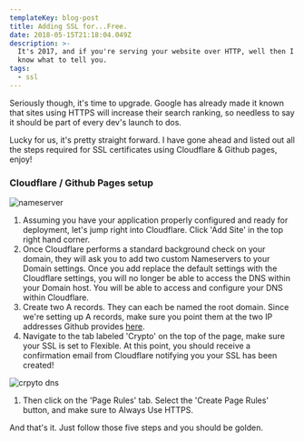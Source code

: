 ```yaml
---
templateKey: blog-post
title: Adding SSL for...Free.
date: 2018-05-15T21:18:04.049Z
description: >-
  It's 2017, and if you're serving your website over HTTP, well then I don't
  know what to tell you. 
tags:
  - ssl
---
```

Seriously though, it's time to upgrade.
Google has already made it known that sites using HTTPS will increase their search ranking, so needless to say it should be part of every dev's launch to dos.

Lucky for us, it's pretty straight forward. I have gone ahead and listed out all the steps required for SSL certificates using Cloudflare & Github pages, enjoy!

### Cloudflare / Github Pages setup

![nameserver](/img/nameserver.png)

1. Assuming you have your application properly configured and ready for deployment, let's jump right into Cloudflare. Click 'Add Site' in the top right hand corner.
2. Once Cloudflare performs a standard background check on your domain, they will ask you to add two custom Nameservers to your Domain settings. Once you add replace the default settings with the Cloudflare settings, you will no longer be able to access the DNS within your Domain host. You will be able to access and configure your DNS within Cloudflare.
3. Create two A records. They can each be named the root domain. Since we're setting up A records, make sure you point them at the two IP addresses Github provides [here](https://help.github.com/articles/setting-up-an-apex-domain/).
4. Navigate to the tab labeled 'Crypto' on the top of the page, make sure your SSL is set to Flexible. At this point, you should receive a confirmation email from Cloudflare notifying you your SSL has been created!

![crpyto dns](/img/crypto.jpg)

1. Then click on the 'Page Rules' tab. Select the 'Create Page Rules' button, and make sure to Always Use HTTPS.

And that's it. Just follow those five steps and you should be golden.
